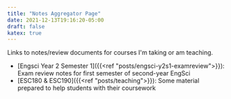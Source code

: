 ```yaml
---
title: "Notes Aggregator Page"
date: 2021-12-13T19:16:20-05:00
draft: false
katex: true
---
```


Links to notes/review documents for courses I'm taking or am teaching.

- [Engsci Year 2 Semester 1]({{<ref "posts/engsci-y2s1-examreview">}}): Exam review notes for first semester of second-year EngSci
- [ESC180 & ESC190]({{<ref "posts/teaching">}}): Some material prepared to help students with their coursework












